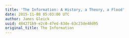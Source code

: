 ```yaml
---
title: 'The Information: A History, a Theory, a Flood'
date: 2015-11-08 05:03:00 UTC
author: James Gleick
uuid: 484271b9-e2c0-47ed-83de-63c23de48d95
original_title: The Information
---
```


